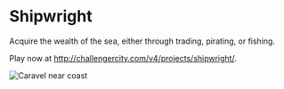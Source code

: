 # Shipwright
Acquire the wealth of the sea, either through trading, pirating, or fishing. 

Play now at http://challengercity.com/v4/projects/shipwright/.

![Caravel near coast](http://i.imgur.com/nLs1GSS.png)
